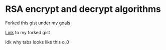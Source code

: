 # RSA encrypt and decrypt algorithms

Forked this [gist](https://gist.github.com/JonCooperWorks/5314103) under my goals

[Link](https://gist.github.com/on3dd/8d4b39a0df9fbc8c02bf2854bbc25f56) to my forked gist

Idk why tabs looks like this o_0
